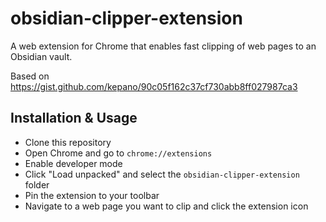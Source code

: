 # obsidian-clipper-extension

A web extension for Chrome that enables fast clipping of web pages to an Obsidian vault.

Based on https://gist.github.com/kepano/90c05f162c37cf730abb8ff027987ca3

## Installation & Usage

- Clone this repository
- Open Chrome and go to `chrome://extensions`
- Enable developer mode
- Click "Load unpacked" and select the `obsidian-clipper-extension` folder
- Pin the extension to your toolbar
- Navigate to a web page you want to clip and click the extension icon
